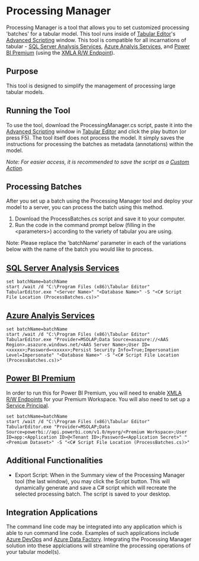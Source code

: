 # Processing Manager

Processing Manager is a tool that allows you to set customized processing 'batches' for a tabular model. This tool runs inside of [Tabular Editor](https://tabulareditor.com/ "Tabular Editor")'s [Advanced Scripting](https://docs.tabulareditor.com/Advanced-Scripting.html "Advanced Scripting") window. This tool is compatible for all incarnations of tabular - [SQL Server Analysis Services](https://docs.microsoft.com/analysis-services/ssas-overview?view=asallproducts-allversions "SQL Server Analysis Services"), [Azure Analyis Services](https://azure.microsoft.com/services/analysis-services/ "Azure Analysis Services"), and [Power BI Premium](https://powerbi.microsoft.com/power-bi-premium/ "Power BI Premium") (using the [XMLA R/W Endpoint](https://docs.microsoft.com/power-bi/admin/service-premium-connect-tools "XMLA R/W Endpoint")).

## Purpose

This tool is designed to simplify the management of processing large tabular models.

## Running the Tool

To use the tool, download the ProcessingManager.cs script, paste it into the [Advanced Scripting](https://docs.tabulareditor.com/Advanced-Scripting.html "Advanced Scripting") window in [Tabular Editor](https://tabulareditor.com/ "Tabular Editor") and click the play button (or press F5).  The tool itself does not process the model. It simply saves the instructions for processing the batches as metadata (annotations) within the model.

*Note: For easier access, it is recommended to save the script as a [Custom Action](https://docs.tabulareditor.com/Custom-Actions.html "Custom Action").*

## Processing Batches

After you set up a batch using the Processing Manager tool and deploy your model to a server, you can process the batch using this method.

1. Download the ProcessBatches.cs script and save it to your computer.
2. Run the code in the command prompt below (filling in the \<parameters\>) according to the variety of tabular you are using.

Note: Please replace the 'batchName' parameter in each of the variations below with the name of the batch you would like to process.

## [SQL Server Analysis Services](https://docs.microsoft.com/analysis-services/ssas-overview?view=asallproducts-allversions "SQL Server Analysis Services")

    set batchName=batchName
    start /wait /d "C:\Program Files (x86)\Tabular Editor" TabularEditor.exe "<Server Name>" "<Database Name>" -S "<C# Script File Location (ProcessBatches.cs)>"

## [Azure Analyis Services](https://azure.microsoft.com/services/analysis-services/ "Azure Analysis Services")

    set batchName=batchName
    start /wait /d "C:\Program Files (x86)\Tabular Editor" TabularEditor.exe "Provider=MSOLAP;Data Source=asazure://<AAS Region>.asazure.windows.net/<AAS Server Name>;User ID=<xxxxx>;Password=<xxxxx>;Persist Security Info=True;Impersonation Level=Impersonate" "<Database Name>" -S "<C# Script File Location (ProcessBatches.cs)>"

## [Power BI Premium](https://powerbi.microsoft.com/power-bi-premium/ "Power BI Premium")

In order to run this for Power BI Premium, you will need to enable [XMLA R/W Endpoints](https://docs.microsoft.com/power-bi/admin/service-premium-connect-tools "XMLA R/W Endpoints") for your Premium Workspace. You will also need to set up a [Service Principal](https://tabulareditor.com/2020/06/02/PBI-SP-Access.html "Setting up a Service Principal").

    set batchName=batchName
    start /wait /d "C:\Program Files (x86)\Tabular Editor" TabularEditor.exe "Provider=MSOLAP;Data Source=powerbi://api.powerbi.com/v1.0/myorg/<Premium Workspace>;User ID=app:<Application ID>@<Tenant ID>;Password=<Application Secret>" "<Premium Dataset>" -S "<C# Script File Location (ProcessBatches.cs)>" 

## Additional Functionalities

* Export Script: When in the Summary view of the Processing Manager tool (the last window), you may click the Script button. This will dynamically generate and save a C# script which will recreate the selected processing batch. The script is saved to your desktop.

## Integration Applications

The command line code may be integrated into any application which is able to run command line code. Examples of such applications include [Azure DevOps](https://azure.microsoft.com/services/devops/ "Azure DevOps") and [Azure Data Factory](https://azure.microsoft.com/services/data-factory/ "Azure Data Factory"). Integrating the Processing Manager solution into these applciations will streamline the processing operations of your tabular model(s).
